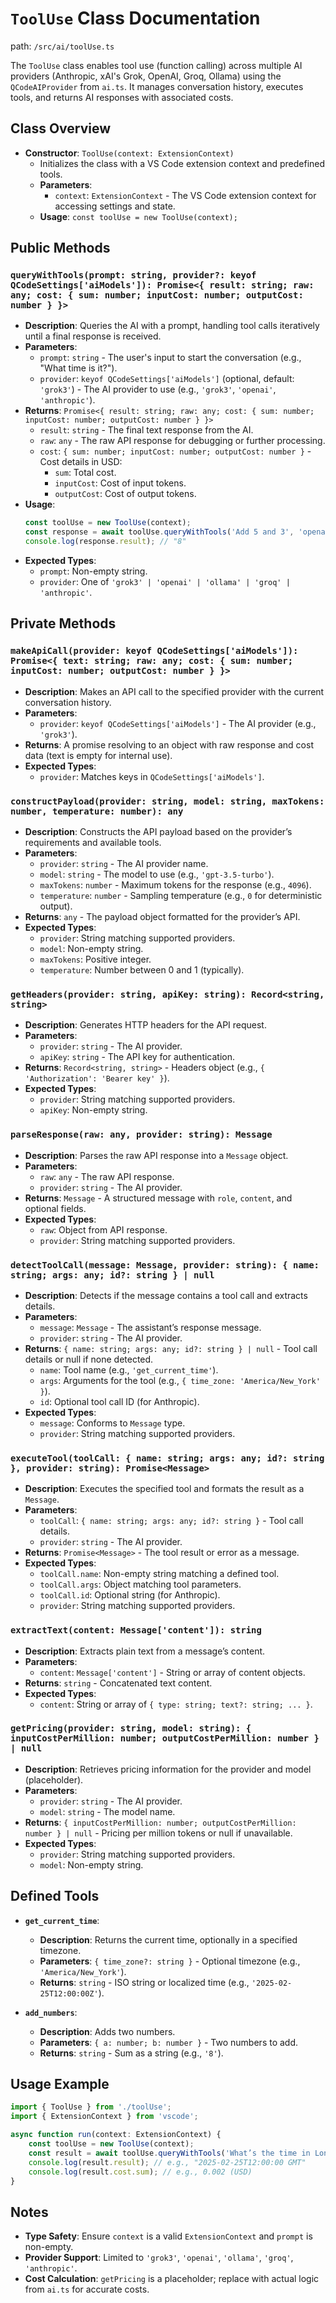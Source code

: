 # `ToolUse` Class Documentation
path: `/src/ai/toolUse.ts`

The `ToolUse` class enables tool use (function calling) across multiple AI providers (Anthropic, xAI's Grok, OpenAI, Groq, Ollama) using the `QCodeAIProvider` from `ai.ts`. It manages conversation history, executes tools, and returns AI responses with associated costs.

## Class Overview

- **Constructor**: `ToolUse(context: ExtensionContext)`
  - Initializes the class with a VS Code extension context and predefined tools.
  - **Parameters**:
    - `context`: `ExtensionContext` - The VS Code extension context for accessing settings and state.
  - **Usage**: `const toolUse = new ToolUse(context);`

## Public Methods

### `queryWithTools(prompt: string, provider?: keyof QCodeSettings['aiModels']): Promise<{ result: string; raw: any; cost: { sum: number; inputCost: number; outputCost: number } }>`

- **Description**: Queries the AI with a prompt, handling tool calls iteratively until a final response is received.
- **Parameters**:
  - `prompt`: `string` - The user's input to start the conversation (e.g., "What time is it?").
  - `provider`: `keyof QCodeSettings['aiModels']` (optional, default: `'grok3'`) - The AI provider to use (e.g., `'grok3'`, `'openai'`, `'anthropic'`).
- **Returns**: `Promise<{ result: string; raw: any; cost: { sum: number; inputCost: number; outputCost: number } }>`
  - `result`: `string` - The final text response from the AI.
  - `raw`: `any` - The raw API response for debugging or further processing.
  - `cost`: `{ sum: number; inputCost: number; outputCost: number }` - Cost details in USD:
    - `sum`: Total cost.
    - `inputCost`: Cost of input tokens.
    - `outputCost`: Cost of output tokens.
- **Usage**:
  ```typescript
  const toolUse = new ToolUse(context);
  const response = await toolUse.queryWithTools('Add 5 and 3', 'openai');
  console.log(response.result); // "8"
  ```
- **Expected Types**:
  - `prompt`: Non-empty string.
  - `provider`: One of `'grok3' | 'openai' | 'ollama' | 'groq' | 'anthropic'`.

## Private Methods

### `makeApiCall(provider: keyof QCodeSettings['aiModels']): Promise<{ text: string; raw: any; cost: { sum: number; inputCost: number; outputCost: number } }>`

- **Description**: Makes an API call to the specified provider with the current conversation history.
- **Parameters**:
  - `provider`: `keyof QCodeSettings['aiModels']` - The AI provider (e.g., `'grok3'`).
- **Returns**: A promise resolving to an object with raw response and cost data (text is empty for internal use).
- **Expected Types**:
  - `provider`: Matches keys in `QCodeSettings['aiModels']`.

### `constructPayload(provider: string, model: string, maxTokens: number, temperature: number): any`

- **Description**: Constructs the API payload based on the provider’s requirements and available tools.
- **Parameters**:
  - `provider`: `string` - The AI provider name.
  - `model`: `string` - The model to use (e.g., `'gpt-3.5-turbo'`).
  - `maxTokens`: `number` - Maximum tokens for the response (e.g., `4096`).
  - `temperature`: `number` - Sampling temperature (e.g., `0` for deterministic output).
- **Returns**: `any` - The payload object formatted for the provider’s API.
- **Expected Types**:
  - `provider`: String matching supported providers.
  - `model`: Non-empty string.
  - `maxTokens`: Positive integer.
  - `temperature`: Number between 0 and 1 (typically).

### `getHeaders(provider: string, apiKey: string): Record<string, string>`

- **Description**: Generates HTTP headers for the API request.
- **Parameters**:
  - `provider`: `string` - The AI provider.
  - `apiKey`: `string` - The API key for authentication.
- **Returns**: `Record<string, string>` - Headers object (e.g., `{ 'Authorization': 'Bearer key' }`).
- **Expected Types**:
  - `provider`: String matching supported providers.
  - `apiKey`: Non-empty string.

### `parseResponse(raw: any, provider: string): Message`

- **Description**: Parses the raw API response into a `Message` object.
- **Parameters**:
  - `raw`: `any` - The raw API response.
  - `provider`: `string` - The AI provider.
- **Returns**: `Message` - A structured message with `role`, `content`, and optional fields.
- **Expected Types**:
  - `raw`: Object from API response.
  - `provider`: String matching supported providers.

### `detectToolCall(message: Message, provider: string): { name: string; args: any; id?: string } | null`

- **Description**: Detects if the message contains a tool call and extracts details.
- **Parameters**:
  - `message`: `Message` - The assistant’s response message.
  - `provider`: `string` - The AI provider.
- **Returns**: `{ name: string; args: any; id?: string } | null` - Tool call details or null if none detected.
  - `name`: Tool name (e.g., `'get_current_time'`).
  - `args`: Arguments for the tool (e.g., `{ time_zone: 'America/New_York' }`).
  - `id`: Optional tool call ID (for Anthropic).
- **Expected Types**:
  - `message`: Conforms to `Message` type.
  - `provider`: String matching supported providers.

### `executeTool(toolCall: { name: string; args: any; id?: string }, provider: string): Promise<Message>`

- **Description**: Executes the specified tool and formats the result as a `Message`.
- **Parameters**:
  - `toolCall`: `{ name: string; args: any; id?: string }` - Tool call details.
  - `provider`: `string` - The AI provider.
- **Returns**: `Promise<Message>` - The tool result or error as a message.
- **Expected Types**:
  - `toolCall.name`: Non-empty string matching a defined tool.
  - `toolCall.args`: Object matching tool parameters.
  - `toolCall.id`: Optional string (for Anthropic).
  - `provider`: String matching supported providers.

### `extractText(content: Message['content']): string`

- **Description**: Extracts plain text from a message’s content.
- **Parameters**:
  - `content`: `Message['content']` - String or array of content objects.
- **Returns**: `string` - Concatenated text content.
- **Expected Types**:
  - `content`: String or array of `{ type: string; text?: string; ... }`.

### `getPricing(provider: string, model: string): { inputCostPerMillion: number; outputCostPerMillion: number } | null`

- **Description**: Retrieves pricing information for the provider and model (placeholder).
- **Parameters**:
  - `provider`: `string` - The AI provider.
  - `model`: `string` - The model name.
- **Returns**: `{ inputCostPerMillion: number; outputCostPerMillion: number } | null` - Pricing per million tokens or null if unavailable.
- **Expected Types**:
  - `provider`: String matching supported providers.
  - `model`: Non-empty string.

## Defined Tools

- **`get_current_time`**:
  - **Description**: Returns the current time, optionally in a specified timezone.
  - **Parameters**: `{ time_zone?: string }` - Optional timezone (e.g., `'America/New_York'`).
  - **Returns**: `string` - ISO string or localized time (e.g., `'2025-02-25T12:00:00Z'`).

- **`add_numbers`**:
  - **Description**: Adds two numbers.
  - **Parameters**: `{ a: number; b: number }` - Two numbers to add.
  - **Returns**: `string` - Sum as a string (e.g., `'8'`).

## Usage Example

```typescript
import { ToolUse } from './toolUse';
import { ExtensionContext } from 'vscode';

async function run(context: ExtensionContext) {
    const toolUse = new ToolUse(context);
    const result = await toolUse.queryWithTools('What’s the time in London?', 'grok3');
    console.log(result.result); // e.g., "2025-02-25T12:00:00 GMT"
    console.log(result.cost.sum); // e.g., 0.002 (USD)
}
```

## Notes

- **Type Safety**: Ensure `context` is a valid `ExtensionContext` and `prompt` is non-empty.
- **Provider Support**: Limited to `'grok3'`, `'openai'`, `'ollama'`, `'groq'`, `'anthropic'`.
- **Cost Calculation**: `getPricing` is a placeholder; replace with actual logic from `ai.ts` for accurate costs.
